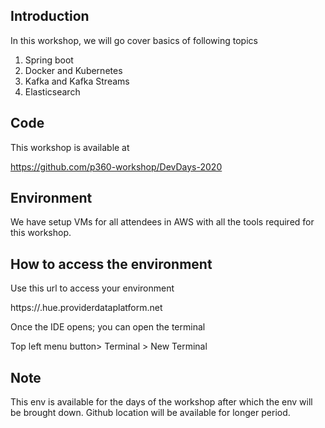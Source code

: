 ## Introduction
In this workshop, we will go cover basics of following topics

1. Spring boot
2. Docker and Kubernetes
3. Kafka and Kafka Streams
4. Elasticsearch 

## Code 

This workshop is available at 

https://github.com/p360-workshop/DevDays-2020


## Environment

We have setup VMs for all attendees in AWS with all the tools required for this workshop. 

## How to access the environment

Use this url to access your environment

https://<firstname-lastname>.hue.providerdataplatform.net


Once the IDE opens; you can open the terminal  

Top left menu button> Terminal > New Terminal

## Note
This env is available for the days of the workshop after which the env will be brought down. Github location will be available for longer period. 
